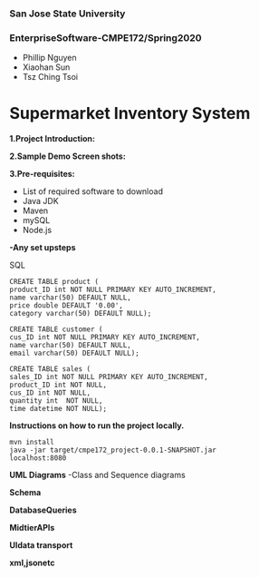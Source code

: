 ### San Jose State University
### EnterpriseSoftware-CMPE172/Spring2020

  * Phillip Nguyen
  * Xiaohan Sun 
  * Tsz Ching Tsoi

# Supermarket Inventory System

**1.Project Introduction:**

**2.Sample Demo Screen shots:**

**3.Pre-requisites:**
  - List of required software to download
  - Java JDK
  - Maven
  - mySQL
  - Node.js

**-Any set upsteps**

SQL
```
CREATE TABLE product (
product_ID int NOT NULL PRIMARY KEY AUTO_INCREMENT, 
name varchar(50) DEFAULT NULL,
price double DEFAULT '0.00', 
category varchar(50) DEFAULT NULL);

CREATE TABLE customer (
cus_ID int NOT NULL PRIMARY KEY AUTO_INCREMENT, 
name varchar(50) DEFAULT NULL,
email varchar(50) DEFAULT NULL);

CREATE TABLE sales (
sales_ID int NOT NULL PRIMARY KEY AUTO_INCREMENT, 
product_ID int NOT NULL,
cus_ID int NOT NULL,
quantity int  NOT NULL,
time datetime NOT NULL);
```
  

**Instructions on how to run the project locally.**
```
mvn install
java -jar target/cmpe172_project-0.0.1-SNAPSHOT.jar
localhost:8080
```
**UML Diagrams**
  -Class and Sequence diagrams

**Schema**

**DatabaseQueries**

**MidtierAPIs**

**UIdata transport**

**xml,jsonetc**
